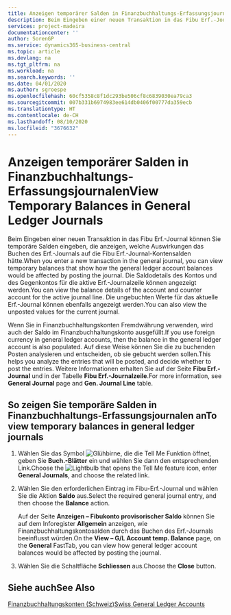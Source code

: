 ```yaml
---
title: Anzeigen temporärer Salden in Finanzbuchhaltungs-Erfassungsjournalen
description: Beim Eingeben einer neuen Transaktion in das Fibu Erf.-Journal können Sie temporäre Salden eingeben, die anzeigen, welche Auswirkungen das Buchen des Erf.-Journals auf die Fibu Erf.-Journal-Kontensalden hätte. Die Saldodetails des Kontos und des Gegenkontos für die aktive Erf.-Journalzeile können angezeigt werden. Die ungebuchten Werte für das aktuelle Erf.-Journal können ebenfalls angezeigt werden.
services: project-madeira
documentationcenter: ''
author: SorenGP
ms.service: dynamics365-business-central
ms.topic: article
ms.devlang: na
ms.tgt_pltfrm: na
ms.workload: na
ms.search.keywords: ''
ms.date: 04/01/2020
ms.author: sgroespe
ms.openlocfilehash: 60cf5358c8f1dc293be506cf8c6839030ea79ca3
ms.sourcegitcommit: 007b331b6974983ee614db0406f00777da359ecb
ms.translationtype: HT
ms.contentlocale: de-CH
ms.lasthandoff: 08/10/2020
ms.locfileid: "3676632"
---
```

# <a name="view-temporary-balances-in-general-ledger-journals"></a><span data-ttu-id="613f6-105">Anzeigen temporärer Salden in Finanzbuchhaltungs-Erfassungsjournalen</span><span class="sxs-lookup"><span data-stu-id="613f6-105">View Temporary Balances in General Ledger Journals</span></span>
<span data-ttu-id="613f6-106">Beim Eingeben einer neuen Transaktion in das Fibu Erf.-Journal können Sie temporäre Salden eingeben, die anzeigen, welche Auswirkungen das Buchen des Erf.-Journals auf die Fibu Erf.-Journal-Kontensalden hätte.</span><span class="sxs-lookup"><span data-stu-id="613f6-106">When you enter a new transaction in the general journal, you can view temporary balances that show how the general ledger account balances would be affected by posting the journal.</span></span> <span data-ttu-id="613f6-107">Die Saldodetails des Kontos und des Gegenkontos für die aktive Erf.-Journalzeile können angezeigt werden.</span><span class="sxs-lookup"><span data-stu-id="613f6-107">You can view the balance details of the account and counter account for the active journal line.</span></span> <span data-ttu-id="613f6-108">Die ungebuchten Werte für das aktuelle Erf.-Journal können ebenfalls angezeigt werden.</span><span class="sxs-lookup"><span data-stu-id="613f6-108">You can also view the unposted values for the current journal.</span></span>  

<span data-ttu-id="613f6-109">Wenn Sie in Finanzbuchhaltungskonten Fremdwährung verwenden, wird auch der Saldo im Finanzbuchhaltungskonto ausgefüllt.</span><span class="sxs-lookup"><span data-stu-id="613f6-109">If you use foreign currency in general ledger accounts, then the balance in the general ledger account is also populated.</span></span> <span data-ttu-id="613f6-110">Auf diese Weise können Sie die zu buchenden Posten analysieren und entscheiden, ob sie gebucht werden sollen.</span><span class="sxs-lookup"><span data-stu-id="613f6-110">This helps you analyze the entries that will be posted, and decide whether to post the entries.</span></span> <span data-ttu-id="613f6-111">Weitere Informationen erhalten Sie auf der Seite **Fibu Erf.-Journal** und in der Tabelle **Fibu Erf.-Journalzeile**.</span><span class="sxs-lookup"><span data-stu-id="613f6-111">For more information, see **General Journal** page and **Gen. Journal Line** table.</span></span>  

## <a name="to-view-temporary-balances-in-general-ledger-journals"></a><span data-ttu-id="613f6-112">So zeigen Sie temporäre Salden in Finanzbuchhaltungs-Erfassungsjournalen an</span><span class="sxs-lookup"><span data-stu-id="613f6-112">To view temporary balances in general ledger journals</span></span>  

1.  <span data-ttu-id="613f6-113">Wählen Sie das Symbol ![Glühbirne, die die Tell Me Funktion öffnet](../../media/ui-search/search_small.png "Tell me-Funktion"), geben Sie **Buch.-Blätter** ein und wählen Sie dann den entsprechenden Link.</span><span class="sxs-lookup"><span data-stu-id="613f6-113">Choose the ![Lightbulb that opens the Tell Me feature](../../media/ui-search/search_small.png "Tell me what you want to do") icon, enter **General Journals**, and choose the related link.</span></span>  
2.  <span data-ttu-id="613f6-114">Wählen Sie den erforderlichen Eintrag im Fibu-Erf.-Journal und wählen Sie die Aktion **Saldo** aus.</span><span class="sxs-lookup"><span data-stu-id="613f6-114">Select the required general journal entry, and then choose the **Balance** action.</span></span>  

    <span data-ttu-id="613f6-115">Auf der Seite **Anzeigen – Fibukonto provisorischer Saldo** können Sie auf dem Inforegister **Allgemein** anzeigen, wie Finanzbuchhaltungskontosalden durch das Buchen des Erf.-Journals beeinflusst würden.</span><span class="sxs-lookup"><span data-stu-id="613f6-115">On the **View – G/L Account temp. Balance** page, on the **General** FastTab, you can view how general ledger account balances would be affected by posting the journal.</span></span>  

3.  <span data-ttu-id="613f6-116">Wählen Sie die Schaltfläche **Schliessen** aus.</span><span class="sxs-lookup"><span data-stu-id="613f6-116">Choose the **Close** button.</span></span>  

## <a name="see-also"></a><span data-ttu-id="613f6-117">Siehe auch</span><span class="sxs-lookup"><span data-stu-id="613f6-117">See Also</span></span>  
 [<span data-ttu-id="613f6-118">Finanzbuchhaltungskonten (Schweiz)</span><span class="sxs-lookup"><span data-stu-id="613f6-118">Swiss General Ledger Accounts</span></span>](swiss-general-ledger-accounts.md)
